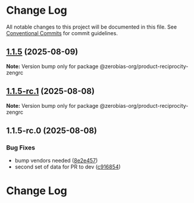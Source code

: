 # Change Log

All notable changes to this project will be documented in this file.
See [Conventional Commits](https://conventionalcommits.org) for commit guidelines.

## [1.1.5](https://github.com/zerobias-org/product/compare/@zerobias-org/product-reciprocity-zengrc@1.1.5-rc.1...@zerobias-org/product-reciprocity-zengrc@1.1.5) (2025-08-09)

**Note:** Version bump only for package @zerobias-org/product-reciprocity-zengrc





## [1.1.5-rc.1](https://github.com/zerobias-org/product/compare/@zerobias-org/product-reciprocity-zengrc@1.1.5-rc.0...@zerobias-org/product-reciprocity-zengrc@1.1.5-rc.1) (2025-08-08)

**Note:** Version bump only for package @zerobias-org/product-reciprocity-zengrc





## 1.1.5-rc.0 (2025-08-08)


### Bug Fixes

* bump vendors needed ([8e2e457](https://github.com/zerobias-org/product/commit/8e2e457e0b5d7141a05e8f2c178bc2854f2b7178))
* second set of data for PR to dev ([c916854](https://github.com/zerobias-org/product/commit/c916854bcf229b1c2042ffdea18472d66a061aaf))





# Change Log
